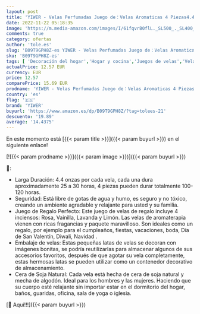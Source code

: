 ```yaml
---
layout: post
title: 'YIWER - Velas Perfumadas Juego de：Velas Aromaticas 4 Piezas4.4oz 100% Cera Natural de Soja para baño y relajación Navidad Cumpleaños Día de San Valentín Día de la madre Acción de gracias Regalo de mujer'
date: 2022-11-22 05:18:35
image: 'https://m.media-amazon.com/images/I/61fqvrB0flL._SL500_._SL400_.jpg'
comments: true
category: ofertas
author: 'tole.es'
slug: 'B09T9GPH8Z-es YIWER - Velas Perfumadas Juego de：Velas Aromaticas 4...'
sku: 'B09T9GPH8Z-es'
tags: [ 'Decoración del hogar','Hogar y cocina','Juegos de velas','Velas','Velas y candelabros','navidad','yiwer','🇪🇸', ]
actualPrice: 12.57 EUR
currency: EUR
price: 12.57
comparePrice: 15.69 EUR
prodname: 'YIWER - Velas Perfumadas Juego de：Velas Aromaticas 4 Piezas4.4oz 100% Cera Natural de Soja para baño y relajación Navidad Cumpleaños Día de San Valentín Día de la madre Acción de gracias Regalo de mujer'
country: 'es'
flag: '🇪🇸'
brand: 'YIWER'
buyurl: 'https://www.amazon.es/dp/B09T9GPH8Z/?tag=tolees-21'
descuento: '19.89'
average: '14.4375'
---
```


En este momento está [{{< param title >}}]({{< param buyurl >}}) en el siguiente enlace!

[![{{< param prodname >}}]({{< param image >}})]({{< param buyurl >}})

🔎:

- Larga Duración: 4.4 onzas por cada vela, cada una dura aproximadamente 25 a 30 horas, 4 piezas pueden durar totalmente 100-120 horas.
- Seguridad: Está libre de gotas de agua y humo, es seguro y no tóxico, creando un ambiente agradable y relajante para usted y su familia.
- Juego de Regalo Perfecto: Este juego de velas de regalo incluye 4 inciensos: Rosa, Vainilla, Lavanda y Limón. Las velas de aromaterapia vienen con ricas fragancias y paquete maravilloso. Son ideales como un regalo, por ejemplo para el cumpleaños, fiestas, vacaciones, boda, Día de San Valentín, Diwali, Navidad .
- Embalaje de velas: Estas pequeñas latas de velas se decoran con imágenes bonitas, se podría reutilizarlas para almacenar algunos de sus accesorios favoritos, después de que agotar su vela completamente, estas hermosas latas se pueden utilizar como un contenedor decorativo de almacenamiento.
- Cera de Soja Natural: Cada vela está hecha de cera de soja natural y mecha de algodón. Ideal para los hombres y las mujeres. Haciendo que su cuerpo esté relajante sin importar estar en el dormitorio del hogar, baños, guaridas, oficina, sala de yoga o iglesia.

[🛒 Aquí!!!]({{< param buyurl >}})
